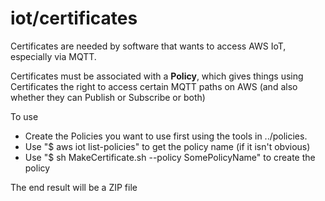 # iot/certificates

Certificates are needed by software that wants to access
AWS IoT, especially via MQTT.

Certificates must be associated with a **Policy**, which gives
things using Certificates the right to access certain 
MQTT paths on AWS (and also whether they can Publish or Subscribe
or both)

To use

* Create the Policies you want to use first using the tools in ../policies. 
* Use "$ aws iot list-policies" to get the policy name (if it isn't obvious)
* Use "$ sh MakeCertificate.sh --policy SomePolicyName" to create the policy

The end result will be a ZIP file 
